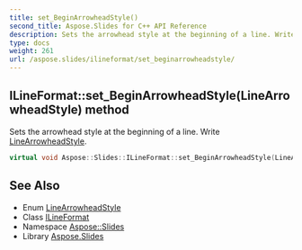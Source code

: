 ```yaml
---
title: set_BeginArrowheadStyle()
second_title: Aspose.Slides for C++ API Reference
description: Sets the arrowhead style at the beginning of a line. Write LineArrowheadStyle.
type: docs
weight: 261
url: /aspose.slides/ilineformat/set_beginarrowheadstyle/
---
```

## ILineFormat::set_BeginArrowheadStyle(LineArrowheadStyle) method


Sets the arrowhead style at the beginning of a line. Write [LineArrowheadStyle](../../linearrowheadstyle/).

```cpp
virtual void Aspose::Slides::ILineFormat::set_BeginArrowheadStyle(LineArrowheadStyle value)=0
```

## See Also

* Enum [LineArrowheadStyle](../../linearrowheadstyle/)
* Class [ILineFormat](../)
* Namespace [Aspose::Slides](../../)
* Library [Aspose.Slides](../../../)